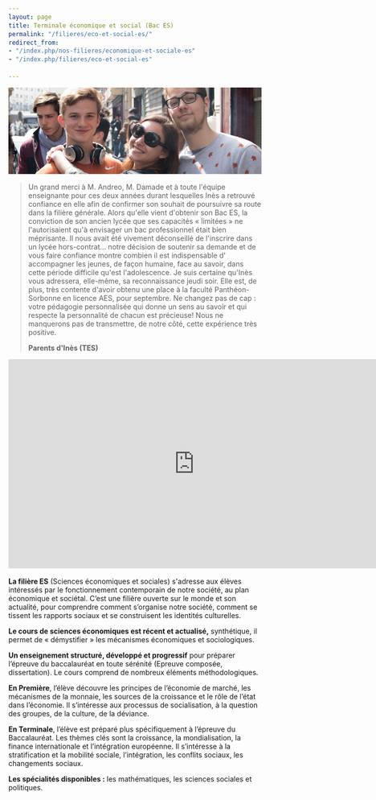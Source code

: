 ```yaml
---
layout: page
title: Terminale économique et social (Bac ES)
permalink: "/filieres/eco-et-social-es/"
redirect_from:
- "/index.php/nos-filieres/economique-et-sociale-es"
- "/index.php/filieres/eco-et-social-es"

---
```

![Économique et social - École Saint John Perse](/images/groupe-eco-social.jpg)

> Un grand merci à M. Andreo, M. Damade et à toute l'équipe enseignante pour ces deux années durant lesquelles Inès a retrouvé confiance en elle afin de confirmer son souhait de poursuivre sa route dans la filière générale. Alors qu'elle vient d'obtenir son Bac ES, la conviction de son ancien lycée que ses capacités « limitées » ne l'autorisaient qu'à envisager un bac professionnel était bien méprisante.
> Il nous avait été vivement déconseillé de l'inscrire dans un lycée hors-contrat... notre décision de soutenir sa demande et de vous faire confiance montre combien il est indispensable d' accompagner les jeunes, de façon humaine, face au savoir, dans cette période difficile qu'est l'adolescence. Je suis certaine qu'Inès vous adressera, elle-même, sa reconnaissance jeudi soir. Elle est, de plus, très contente d'avoir obtenu une place à la faculté Panthéon-Sorbonne en licence AES, pour septembre.
> Ne changez pas de cap : votre pédagogie personnalisée qui donne un sens au savoir et qui respecte la personnalité de chacun est précieuse! Nous ne manquerons pas de transmettre, de notre côté, cette expérience très positive.
>
> **Parents d'Inès (TES)**

<iframe width="740" height="416" src="https://www.youtube-nocookie.com/embed/X-2GmyRhfwo" frameborder="0" allow="accelerometer; autoplay; encrypted-media; gyroscope; picture-in-picture" allowfullscreen></iframe>

**La filière ES** (Sciences économiques et sociales) s'adresse aux élèves intéressés par le fonctionnement contemporain de notre société, au plan économique et sociétal. C’est une filière ouverte sur le monde et son actualité, pour comprendre comment s’organise notre société, comment se tissent les rapports sociaux et se construisent les identités culturelles.

**Le cours de sciences économiques est récent et actualisé,** synthétique, il permet de « démystifier » les mécanismes économiques et sociologiques.

**Un enseignement structuré, développé et progressif** pour préparer l’épreuve du baccalauréat en toute sérénité (Epreuve composée, dissertation). Le cours comprend de nombreux éléments méthodologiques.

**En Première**, l’élève découvre les principes de l’économie de marché, les mécanismes de la monnaie, les sources de la croissance et le rôle de l’état dans l’économie. Il s’intéresse aux processus de socialisation, à la question des groupes, de la culture, de la déviance.

**En Terminale**, l’élève est préparé plus spécifiquement à l’épreuve du Baccalauréat. Les thèmes clés sont la croissance, la mondialisation, la finance internationale et l’intégration européenne. Il s’intéresse à la stratification et la mobilité sociale, l’intégration, les conflits sociaux, les changements sociaux.

**Les spécialités disponibles :** les mathématiques, les sciences sociales et politiques.